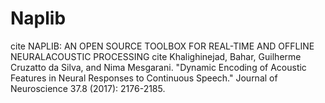 # Naplib
cite NAPLIB: AN OPEN SOURCE TOOLBOX FOR REAL-TIME AND OFFLINE NEURALACOUSTIC PROCESSING
cite Khalighinejad, Bahar, Guilherme Cruzatto da Silva, and Nima Mesgarani. "Dynamic Encoding of Acoustic Features in Neural Responses to Continuous Speech." Journal of Neuroscience 37.8 (2017): 2176-2185.
